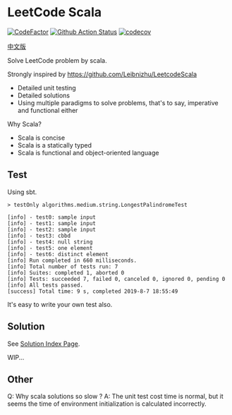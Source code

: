 # LeetCode Scala
[![CodeFactor](https://www.codefactor.io/repository/github/counter2015/leetcodescala/badge)](https://www.codefactor.io/repository/github/counter2015/leetcodescala)
[![Github Action Status](https://img.shields.io/github/workflow/status/counter2015/LeetcodeScala/scala.yml?branch=master?color=green&label=actions&logo=github&logoColor=orange
)](https://img.shields.io/github/workflow/status/counter2015/LeetcodeScala/Scala%20CI?color=green&label=actions&logo=github&logoColor=orange
)
[![codecov](https://codecov.io/gh/counter2015/LeetCodeScala/branch/master/graph/badge.svg)](https://codecov.io/gh/counter2015/LeetCodeScala)

[中文版](./README-CN.md)

Solve LeetCode problem by scala.

Strongly inspired by https://github.com/Leibnizhu/LeetcodeScala

- Detailed unit testing
- Detailed solutions
- Using multiple paradigms to solve problems, that's to say, imperative and functional either

Why Scala?
- Scala is concise
- Scala is a statically typed 
- Scala is functional and object-oriented language

## Test
Using sbt.
```sbtshell
> testOnly algorithms.medium.string.LongestPalindromeTest

[info] - test0: sample input
[info] - test1: sample input
[info] - test2: sample input
[info] - test3: cbbd
[info] - test4: null string
[info] - test5: one element
[info] - test6: distinct element
[info] Run completed in 660 milliseconds.
[info] Total number of tests run: 7
[info] Suites: completed 1, aborted 0
[info] Tests: succeeded 7, failed 0, canceled 0, ignored 0, pending 0
[info] All tests passed.
[success] Total time: 9 s, completed 2019-8-7 18:55:49

```

It's easy to write your own test also.

## Solution
See [Solution Index Page](https://github.com/counter2015/LeetCodeScala/blob/master/solutions/README.md).

WIP...


## Other

Q: Why scala solutions so slow ?
A: The unit test cost time is normal, but it seems the time of environment initialization is calculated incorrectly.